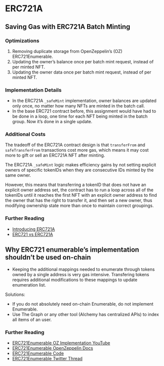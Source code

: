 # ERC721A

## Saving Gas with ERC721A Batch Minting

### Optimizations  

1. Removing duplicate storage from OpenZeppelin’s (OZ) ERC721Enumerable.  
2. Updating the owner’s balance once per batch mint request, instead of per minted NFT.  
3. Updating the owner data once per batch mint request, instead of per minted NFT.  

### Implementation Details  

- In the ERC721A `_safeMint` implementation, owner balances are updated only once, no matter how many NFTs are minted in the batch call.  
- In the base ERC721 contract before, this assignment would have had to be done in a loop, one time for each NFT being minted in the batch group. Now it’s done in a single update.  

### Additional Costs  

The tradeoff of the ERC721A contract design is that `transferFrom` and `safeTransferFrom` transactions cost more gas, which means it may cost more to gift or sell an ERC721A NFT after minting.  

The ERC721A `_safeMint` logic makes efficiency gains by not setting explicit owners of specific tokenIDs when they are consecutive IDs minted by the same owner.  

However, this means that transferring a tokenID that does not have an explicit owner address set, the contract has to run a loop across all of the tokenIDs until it reaches the first NFT with an explicit owner address to find the owner that has the right to transfer it, and then set a new owner, thus modifying ownership state more than once to maintain correct groupings.  

### Further Reading  

- [Introducing ERC721A](https://www.azuki.com/erc721a)  
- [ERC721 vs ERC721A](https://www.alchemy.com/blog/erc721-vs-erc721a-batch-minting-nfts)  

## Why ERC721 enumerable’s implementation shouldn’t be used on-chain  

- Keeping the additional mappings needed to enumerate through tokens owned by a single address is very gas intensive. Transfering tokens requires additional modifications to these mappings to update enumeration list.  

Solutions:  
- If you do not absolutely need on-chain Enumerable, do not implement Enumerable.  
- Use The Graph or any other tool (Alchemy has centralized APIs) to index all items of an user.  

### Further Reading  

- [ERC721Enumerable OZ Implementation YouTube](https://www.youtube.com/watch?v=hL5uPgEAuIo) 
- [ERC721Enumerable OpenZeppelin Docs](https://docs.openzeppelin.com/contracts/4.x/api/token/erc721#IERC721Enumerable)  
- [ERC721Enumerable Code](https://github.com/OpenZeppelin/openzeppelin-contracts/blob/master/contracts/token/ERC721/extensions/ERC721Enumerable.sol)  
- [ERC721Enumerable Twitter Thread](https://twitter.com/dievardump/status/1492595244055027712)  